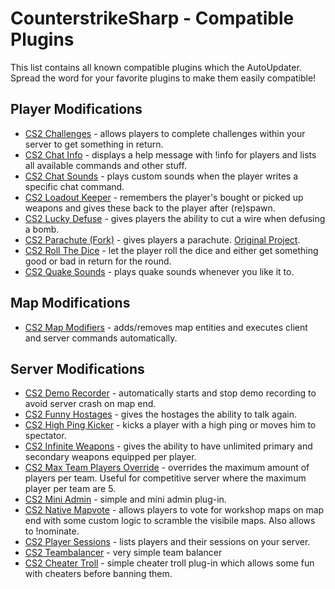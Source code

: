 # CounterstrikeSharp - Compatible Plugins

This list contains all known compatible plugins which the AutoUpdater. Spread the word for your favorite plugins to make them easily compatible!

## Player Modifications

- [CS2 Challenges](https://github.com/Kandru/cs2-challenges) - allows players to complete challenges within your server to get something in return.
- [CS2 Chat Info](https://github.com/Kandru/cs2-chat-info) - displays a help message with !info for players and lists all available commands and other stuff.
- [CS2 Chat Sounds](https://github.com/Kandru/cs2-chat-sounds) - plays custom sounds when the player writes a specific chat command.
- [CS2 Loadout Keeper](https://github.com/Kandru/cs2-loadout-keeper) - remembers the player's bought or picked up weapons and gives these back to the player after (re)spawn.
- [CS2 Lucky Defuse](https://github.com/Kandru/cs2-lucky-defuse) - gives players the ability to cut a wire when defusing a bomb.
- [CS2 Parachute (Fork)](https://github.com/Kandru/cs2-parachute) - gives players a parachute. [Original Project](https://github.com/Franc1sco/CS2-Parachute).
- [CS2 Roll The Dice](https://github.com/Kandru/cs2-roll-the-dice) - let the player roll the dice and either get something good or bad in return for the round.
- [CS2 Quake Sounds](https://github.com/Kandru/cs2-quake-sounds) - plays quake sounds whenever you like it to.

## Map Modifications

- [CS2 Map Modifiers](https://github.com/Kandru/cs2-map-modifiers) - adds/removes map entities and executes client and server commands automatically.

## Server Modifications

- [CS2 Demo Recorder](https://github.com/Kandru/cs2-demo-recorder) - automatically starts and stop demo recording to avoid server crash on map end.
- [CS2 Funny Hostages](https://github.com/Kandru/cs2-funny-hostages) - gives the hostages the ability to talk again.
- [CS2 High Ping Kicker](https://github.com/Kandru/cs2-high-ping-kicker) - kicks a player with a high ping or moves him to spectator.
- [CS2 Infinite Weapons](https://github.com/Kandru/cs2-infinite-weapons) - gives the ability to have unlimited primary and secondary weapons equipped per player.
- [CS2 Max Team Players Override](https://github.com/Kandru/cs2-max-team-players-override) - overrides the maximum amount of players per team. Useful for competitive server where the maximum player per team are 5.
- [CS2 Mini Admin](https://github.com/Kandru/cs2-mini-admin) - simple and mini admin plug-in.
- [CS2 Native Mapvote](https://github.com/Kandru/cs2-native-mapvote) - allows players to vote for workshop maps on map end with some custom logic to scramble the visibile maps. Also allows to !nominate.
- [CS2 Player Sessions](https://github.com/Kandru/cs2-player-sessions) - lists players and their sessions on your server.
- [CS2 Teambalancer](https://github.com/Kandru/cs2-teambalancer) - very simple team balancer
- [CS2 Cheater Troll](https://github.com/Kandru/cs2-cheater-troll) - simple cheater troll plug-in which allows some fun with cheaters before banning them.
